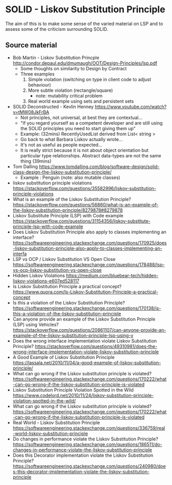 # SOLID - Liskov Substitution Principle

The aim of this is to make some sense of the varied material on LSP and to assess some of the criticism surrounding SOLID. 

## Source material

* Bob Martin - Liskov Substitution Princple http://condor.depaul.edu/dmumaugh/OOT/Design-Principles/lsp.pdf
  * Some thoughts on similarity to Design by Contract
  * Three examples
    1) Simple violation (switching on type in client code to adjust behaviour)
    2) More subtle violation (rectangle/square)
         * note: mutability critical problem
    3) Real world example using sets and persistent sets
* SOLID Deconstructed - Kevlin Henney https://www.youtube.com/watch?v=tMW08JkFrBA
    - Not principles, not universal, at best they are contextual...
    - "If you regard yourself as a competent developer and are still using the SOLID principles you need to start giving them up"
    - Example: (32mins) RecentlyUsedList derived from List< string >
    - Go back to what Barbara Liskov actually wrote...
    - It's not as useful as people expected...
    - It is really strict because it is not about object orientation but particular type relationships. Abstract data-types are not the same thing (39mins)
* Tom Dalling
  https://www.tomdalling.com/blog/software-design/solid-class-design-the-liskov-substitution-principle/
  * Example : Penguin (note: also mutable classes)
* liskov substitution principle violations https://stackoverflow.com/questions/35582996/liskov-substitution-principle-violations
* What is an example of the Liskov Substitution Principle?
https://stackoverflow.com/questions/56860/what-is-an-example-of-the-liskov-substitution-principle/8279878#8279878
* Liskov Substitute Principle (LSP) with Code example https://stackoverflow.com/questions/31154356/liskov-substitute-principle-lsp-with-code-example
* Does Liskov Substitution Principle also apply to classes implementing an interface? https://softwareengineering.stackexchange.com/questions/170925/does-liskov-substitution-principle-also-apply-to-classes-implementing-an-interfa
* LSP vs OCP / Liskov Substitution VS Open Close https://softwareengineering.stackexchange.com/questions/178488/lsp-vs-ocp-liskov-substitution-vs-open-close
* Hidden Liskov Violations https://medium.com/bluebear-tech/hidden-liskov-violations-e607ed528117
* Is Liskov Substitution Principle a practical concept? https://www.quora.com/Is-Liskov-Substitution-Principle-a-practical-concept
* Is this a violation of the Liskov Substitution Principle? https://softwareengineering.stackexchange.com/questions/170138/is-this-a-violation-of-the-liskov-substitution-principle
* Can anyone provide an example of the Liskov Substitution Principle (LSP) using Vehicles? https://stackoverflow.com/questions/20861107/can-anyone-provide-an-example-of-the-liskov-substitution-principle-lsp-using-v
* Does the wrong interface implementation violate Liskov Substitution Principle? https://stackoverflow.com/questions/49310981/does-the-wrong-interface-implementation-violate-liskov-substitution-principle
* A Good Example of Liskov Substitution Principle https://lassala.net/2010/11/04/a-good-example-of-liskov-substitution-principle/
* What can go wrong if the Liskov substitution principle is violated? https://softwareengineering.stackexchange.com/questions/170222/what-can-go-wrong-if-the-liskov-substitution-principle-is-violated
* Liskov Substitution Principle Violation Spotted in the Wild https://www.codelord.net/2010/11/24/liskov-substitution-principle-violation-spotted-in-the-wild/
* What can go wrong if the Liskov substitution principle is violated? https://softwareengineering.stackexchange.com/questions/170222/what-can-go-wrong-if-the-liskov-substitution-principle-is-violated
* Real World - Liskov Substitution Principle https://softwareengineering.stackexchange.com/questions/336759/real-world-liskov-substitution-principle
* Do changes in performance violate the Liskov Substitution Principle? https://softwareengineering.stackexchange.com/questions/186511/do-changes-in-performance-violate-the-liskov-substitution-principle
* Does this Decorator implementation violate the Liskov Substitution Principle? https://softwareengineering.stackexchange.com/questions/240980/does-this-decorator-implementation-violate-the-liskov-substitution-principle